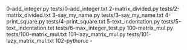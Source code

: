 0-add_integer.py tests/0-add_integer.txt 2-matrix_divided.py tests/2-matrix_divided.txt 3-say_my_name.py tests/3-say_my_name.txt 4-print_square.py tests/4-print_square.txt 5-text_indentation.py tests/5-text_indentation.txt tests/6-max_integer_test.py 100-matrix_mul.py tests/100-matrix_mul.txt 101-lazy_matrix_mul.py tests/101-lazy_matrix_mul.txt 102-python.c -
